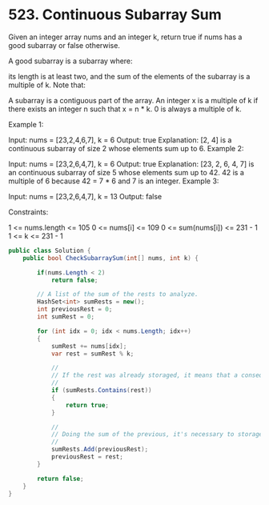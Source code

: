 # 523. Continuous Subarray Sum
Given an integer array nums and an integer k, return true if nums has a good subarray or false otherwise.

A good subarray is a subarray where:

its length is at least two, and
the sum of the elements of the subarray is a multiple of k.
Note that:

A subarray is a contiguous part of the array.
An integer x is a multiple of k if there exists an integer n such that x = n * k. 0 is always a multiple of k.
 

Example 1:

Input: nums = [23,2,4,6,7], k = 6
Output: true
Explanation: [2, 4] is a continuous subarray of size 2 whose elements sum up to 6.
Example 2:

Input: nums = [23,2,6,4,7], k = 6
Output: true
Explanation: [23, 2, 6, 4, 7] is an continuous subarray of size 5 whose elements sum up to 42.
42 is a multiple of 6 because 42 = 7 * 6 and 7 is an integer.
Example 3:

Input: nums = [23,2,6,4,7], k = 13
Output: false
 

Constraints:

1 <= nums.length <= 105
0 <= nums[i] <= 109
0 <= sum(nums[i]) <= 231 - 1
1 <= k <= 231 - 1

```csharp
public class Solution {
    public bool CheckSubarraySum(int[] nums, int k) {

        if(nums.Length < 2)
            return false;

        // A list of the sum of the rests to analyze.
        HashSet<int> sumRests = new();
        int previousRest = 0;
        int sumRest = 0;

        for (int idx = 0; idx < nums.Length; idx++) 
        {
            sumRest += nums[idx];
            var rest = sumRest % k;

            //
            // If the rest was already storaged, it means that a consequent sum was found.
            //
            if (sumRests.Contains(rest))
            {
                return true;
            }

            //
            // Doing the sum of the previous, it's necessary to storage the first element in case of the result being all the list.
            //
            sumRests.Add(previousRest);
            previousRest = rest;
        }

        return false;
    }
}
```